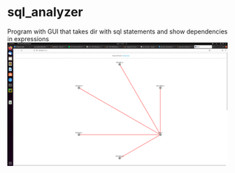 # sql_analyzer
Program with GUI that takes dir with sql statements and show dependencies in expressions
![alt text](https://github.com/igorlaryush/sql_analyzer/blob/main/images/Screenshot%20from%202022-04-17%2023-37-18.png)
